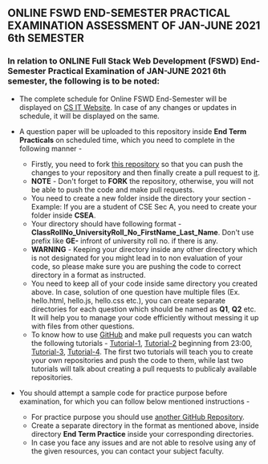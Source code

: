 ## ONLINE FSWD END-SEMESTER PRACTICAL EXAMINATION ASSESSMENT OF JAN-JUNE 2021 6th SEMESTER


### In relation to ONLINE Full Stack Web Development (FSWD) End-Semester Practical Examination of JAN-JUNE 2021 6th semester, the following is to be noted:

- The complete schedule for Online FSWD End-Semester will be displayed on [CS IT Website](https://csitgeu.in/wp/). In case of any changes or updates in schedule, it will be displayed on the same.
- A question paper will be uploaded to this repository inside **End Term Practicals** on scheduled time, which you need to complete in the following manner - 
  - Firstly, you need to fork [this repository](https://github.com/deepakuniyaliit/FSWD_Practicals) so that you can push the changes to your repository and then finally create a pull request to [it](https://github.com/deepakuniyaliit/FSWD_Practicals).
  - **NOTE** - Don't forget to **FORK** the repository, otherwise, you will not be able to push the code and make pull requests.
  - You need to create a new folder inside the directory your section - Example: If you are a student of CSE Sec A, you need to create your folder inside **CSEA**.
  - Your directory should have following format - **ClassRollNo_UniversityRoll_No_FirstName_Last_Name**. Don't use prefix like **GE-** infront of university roll no. if there is any.
  - **WARNING** - Keeping your directory inside any other directory which is not designated for you might lead in to non evaluation of your code, so please make sure you are pushing the code to correct directory in a format as instructed.
  - You need to keep all of your code inside same directory you created above. In case, solution of one question have multiple files (Ex. hello.html, hello.js, hello.css etc.), you can create separate directories for each question which should be named as **Q1**, **Q2** etc. It will help you to manage your code efficiently without messing it up with files from other questions.
  - To know how to use [GitHub](https://github.com/) and make pull requests you can watch the following tutorials - [Tutorial-1](https://www.youtube.com/watch?v=UvHnTd6N_ps), [Tutorial-2](https://www.youtube.com/watch?v=W-eMifv4H3w) beginning from 23:00, [Tutorial-3](https://www.youtube.com/watch?v=DPYj43v25B0), [Tutorial-4](https://www.youtube.com/watch?v=5VqDYk8AvQg). The first two tutorials will teach you to create your own repositories and push the code to them, while last two tutorials will talk about creating a pull requests to publicaly available repositories.


- You should attempt a sample code for practice purpose before examination, for which you can follow below mentioned instructions - 
  - For practice purpose you should use [another GitHub Repository](https://github.com/deepakuniyaliit/webPractice).
  - Create a separate directory in the format as mentioned above, inside directory **End Term Practice** inside your corresponding directories.
  - In case you face any issues and are not able to resolve using any of the given resources, you can contact your subject faculty.